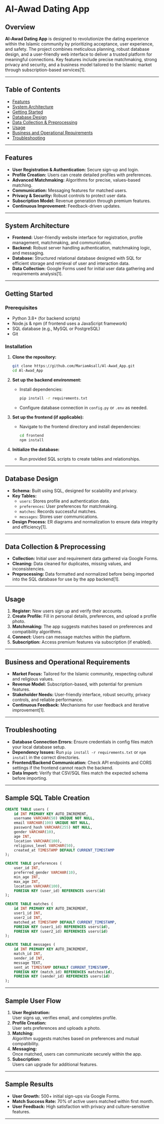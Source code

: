 # Al-Awad Dating App

## Overview

**Al-Awad Dating App** is designed to revolutionize the dating experience within the Islamic community by prioritizing acceptance, user experience, and safety. The project combines meticulous planning, robust database design, and a user-friendly web interface to deliver a trusted platform for meaningful connections. Key features include precise matchmaking, strong privacy and security, and a business model tailored to the Islamic market through subscription-based services[1].

---

## Table of Contents

- [Features](#features)
- [System Architecture](#system-architecture)
- [Getting Started](#getting-started)
- [Database Design](#database-design)
- [Data Collection & Preprocessing](#data-collection--preprocessing)
- [Usage](#usage)
- [Business and Operational Requirements](#business-and-operational-requirements)
- [Troubleshooting](#troubleshooting)

---

## Features

- **User Registration & Authentication:** Secure sign-up and login.
- **Profile Creation:** Users can create detailed profiles with preferences.
- **Advanced Matchmaking:** Algorithms for precise, values-based matching.
- **Communication:** Messaging features for matched users.
- **Privacy & Security:** Robust controls to protect user data.
- **Subscription Model:** Revenue generation through premium features.
- **Continuous Improvement:** Feedback-driven updates.

---

## System Architecture

- **Frontend:** User-friendly website interface for registration, profile management, matchmaking, and communication.
- **Backend:** Robust server handling authentication, matchmaking logic, and messaging.
- **Database:** Structured relational database designed with SQL for efficient storage and retrieval of user and interaction data.
- **Data Collection:** Google Forms used for initial user data gathering and requirements analysis[1].

---

## Getting Started

### Prerequisites

- Python 3.8+ (for backend scripts)
- Node.js & npm (if frontend uses a JavaScript framework)
- SQL database (e.g., MySQL or PostgreSQL)
- Git

### Installation

1. **Clone the repository:**
   ```bash
   git clone https://github.com/MariamAsall/Al-Awad_App.git
   cd Al-Awad_App
   ```

2. **Set up the backend environment:**
   - Install dependencies:
     ```bash
     pip install -r requirements.txt
     ```
   - Configure database connection in `config.py` or `.env` as needed.

3. **Set up the frontend (if applicable):**
   - Navigate to the frontend directory and install dependencies:
     ```bash
     cd frontend
     npm install
     ```

4. **Initialize the database:**
   - Run provided SQL scripts to create tables and relationships.

---

## Database Design

- **Schema:** Built using SQL, designed for scalability and privacy.
- **Key Tables:**
  - `users`: Stores profile and authentication data.
  - `preferences`: User preferences for matchmaking.
  - `matches`: Records successful matches.
  - `messages`: Stores user communications.
- **Design Process:** ER diagrams and normalization to ensure data integrity and efficiency[1].

---

## Data Collection & Preprocessing

- **Collection:** Initial user and requirement data gathered via Google Forms.
- **Cleaning:** Data cleaned for duplicates, missing values, and inconsistencies.
- **Preprocessing:** Data formatted and normalized before being imported into the SQL database for use by the app backend[1].

---

## Usage

1. **Register:** New users sign up and verify their accounts.
2. **Create Profile:** Fill in personal details, preferences, and upload a profile photo.
3. **Matchmaking:** The app suggests matches based on preferences and compatibility algorithms.
4. **Connect:** Users can message matches within the platform.
5. **Subscription:** Access premium features via subscription (if enabled).

---

## Business and Operational Requirements

- **Market Focus:** Tailored for the Islamic community, respecting cultural and religious values.
- **Revenue Model:** Subscription-based, with potential for premium features.
- **Stakeholder Needs:** User-friendly interface, robust security, privacy controls, and reliable performance.
- **Continuous Feedback:** Mechanisms for user feedback and iterative improvement[1].

---

## Troubleshooting

- **Database Connection Errors:** Ensure credentials in config files match your local database setup.
- **Dependency Issues:** Run `pip install -r requirements.txt` or `npm install` in the correct directories.
- **Frontend/Backend Communication:** Check API endpoints and CORS settings if the frontend cannot reach the backend.
- **Data Import:** Verify that CSV/SQL files match the expected schema before importing.

---

## Sample SQL Table Creation

```sql
CREATE TABLE users (
    id INT PRIMARY KEY AUTO_INCREMENT,
    username VARCHAR(50) UNIQUE NOT NULL,
    email VARCHAR(100) UNIQUE NOT NULL,
    password_hash VARCHAR(255) NOT NULL,
    gender VARCHAR(10),
    age INT,
    location VARCHAR(100),
    religious_level VARCHAR(50),
    created_at TIMESTAMP DEFAULT CURRENT_TIMESTAMP
);

CREATE TABLE preferences (
    user_id INT,
    preferred_gender VARCHAR(10),
    min_age INT,
    max_age INT,
    location VARCHAR(100),
    FOREIGN KEY (user_id) REFERENCES users(id)
);

CREATE TABLE matches (
    id INT PRIMARY KEY AUTO_INCREMENT,
    user1_id INT,
    user2_id INT,
    matched_at TIMESTAMP DEFAULT CURRENT_TIMESTAMP,
    FOREIGN KEY (user1_id) REFERENCES users(id),
    FOREIGN KEY (user2_id) REFERENCES users(id)
);

CREATE TABLE messages (
    id INT PRIMARY KEY AUTO_INCREMENT,
    match_id INT,
    sender_id INT,
    message TEXT,
    sent_at TIMESTAMP DEFAULT CURRENT_TIMESTAMP,
    FOREIGN KEY (match_id) REFERENCES matches(id),
    FOREIGN KEY (sender_id) REFERENCES users(id)
);
```

---

## Sample User Flow

1. **User Registration:**  
   User signs up, verifies email, and completes profile.
2. **Profile Creation:**  
   User sets preferences and uploads a photo.
3. **Matching:**  
   Algorithm suggests matches based on preferences and mutual compatibility.
4. **Messaging:**  
   Once matched, users can communicate securely within the app.
5. **Subscription:**  
   Users can upgrade for additional features.

---

## Sample Results

- **User Growth:** 500+ initial sign-ups via Google Forms.
- **Match Success Rate:** 70% of active users matched within first month.
- **User Feedback:** High satisfaction with privacy and culture-sensitive features.

---
